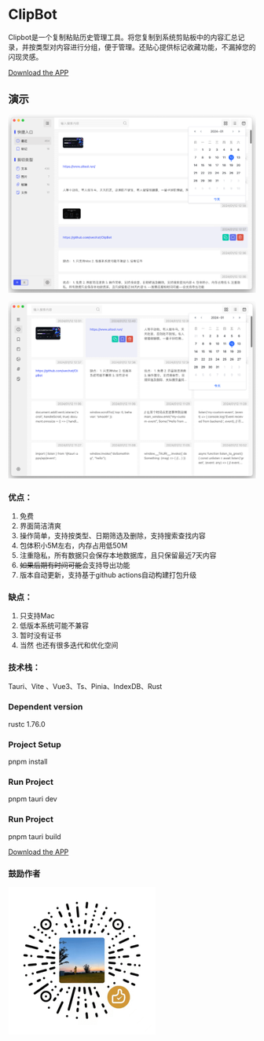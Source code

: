 # ClipBot

Clipbot是一个复制粘贴历史管理工具。将您复制到系统剪贴板中的内容汇总记录，并按类型对内容进行分组，便于管理。还贴心提供标记收藏功能，不漏掉您的闪现灵感。

[Download the APP](https://github.com/wechat/ClipBot/releases)

## 演示

![](./demo/1.png)

![](./demo/2.png)

### 优点：
1. 免费
2. 界面简洁清爽
3. 操作简单，支持按类型、日期筛选及删除，支持搜索查找内容
4. 包体积小5M左右，内存占用低50M
5. 注重隐私，所有数据只会保存本地数据库，且只保留最近7天内容
6. ~~如果后期有时间可能~~会支持导出功能
7. 版本自动更新，支持基于github actions自动构建打包升级

### 缺点：
1. 只支持Mac
2. 低版本系统可能不兼容
3. 暂时没有证书
4. 当然 也还有很多迭代和优化空间

### 技术栈：
Tauri、Vite 、Vue3、Ts、Pinia、IndexDB、Rust

### Dependent version
rustc 1.76.0

### Project Setup
pnpm install

### Run Project
pnpm tauri dev

### Run Project
pnpm tauri build


[Download the APP](https://github.com/wechat/ClipBot/releases)


### 鼓励作者
<img src="./public/supportcode.png" width="300" height="300" alt="鼓励作者" />
